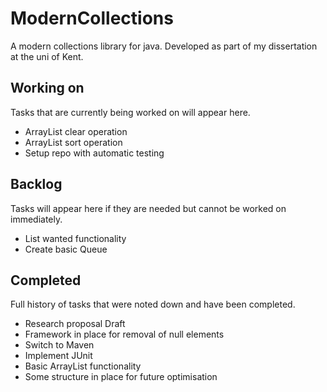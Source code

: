 # ModernCollections

A modern collections library for java. Developed as part of my dissertation at the uni of Kent. 

## Working on

Tasks that are currently being worked on will appear here.

- ArrayList clear operation
- ArrayList sort operation
- Setup repo with automatic testing

## Backlog

Tasks will appear here if they are needed but cannot be worked on immediately.

- List wanted functionality
- Create basic Queue

## Completed

Full history of tasks that were noted down and have been completed.

- Research proposal Draft
- Framework in place for removal of null elements
- Switch to Maven
- Implement JUnit
- Basic ArrayList functionality
- Some structure in place for future optimisation
